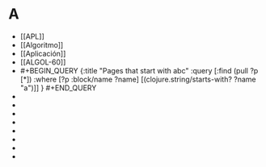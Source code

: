 # A
- [[APL]]
- [[Algoritmo]]
- [[Aplicación]]
- [[ALGOL-60]]
- #+BEGIN_QUERY
  {:title "Pages that start with abc"
   :query [:find (pull ?p [*])
           :where 
           [?p :block/name ?name]
           [(clojure.string/starts-with? ?name "a")]]
  }
  #+END_QUERY
-
-
-
-
-
-
-
-